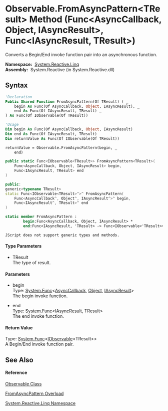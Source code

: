 # Observable.FromAsyncPattern\<TResult\> Method (Func\<AsyncCallback, Object, IAsyncResult\>, Func\<IAsyncResult, TResult\>)

Converts a Begin/End invoke function pair into an asynchronous function.

**Namespace:**  [System.Reactive.Linq](System.Reactive.Linq\System.Reactive.Linq.md)  
**Assembly:**  System.Reactive (in System.Reactive.dll)

## Syntax

```vb
'Declaration
Public Shared Function FromAsyncPattern(Of TResult) ( _
    begin As Func(Of AsyncCallback, Object, IAsyncResult), _
    end As Func(Of IAsyncResult, TResult) _
) As Func(Of IObservable(Of TResult))
```

```vb
'Usage
Dim begin As Func(Of AsyncCallback, Object, IAsyncResult)
Dim end As Func(Of IAsyncResult, TResult)
Dim returnValue As Func(Of IObservable(Of TResult))

returnValue = Observable.FromAsyncPattern(begin, _
    end)
```

```csharp
public static Func<IObservable<TResult>> FromAsyncPattern<TResult>(
    Func<AsyncCallback, Object, IAsyncResult> begin,
    Func<IAsyncResult, TResult> end
)
```

```c++
public:
generic<typename TResult>
static Func<IObservable<TResult>^>^ FromAsyncPattern(
    Func<AsyncCallback^, Object^, IAsyncResult^>^ begin, 
    Func<IAsyncResult^, TResult>^ end
)
```

```fsharp
static member FromAsyncPattern : 
        begin:Func<AsyncCallback, Object, IAsyncResult> * 
        end:Func<IAsyncResult, 'TResult> -> Func<IObservable<'TResult>> 
```

```jscript
JScript does not support generic types and methods.
```

#### Type Parameters

- TResult  
  The type of result.

#### Parameters

- begin  
  Type: [System.Func](https://msdn.microsoft.com/en-us/library/Bb534647)\<[AsyncCallback](https://msdn.microsoft.com/en-us/library/ckbe7yh5), [Object](https://msdn.microsoft.com/en-us/library/e5kfa45b), [IAsyncResult](https://msdn.microsoft.com/en-us/library/ft8a6455)\>  
  The begin invoke function.

- end  
  Type: [System.Func](https://msdn.microsoft.com/en-us/library/Bb549151)\<[IAsyncResult](https://msdn.microsoft.com/en-us/library/ft8a6455), TResult\>  
  The end invoke function.

#### Return Value

Type: [System.Func](https://msdn.microsoft.com/en-us/library/Bb534960)\<[IObservable](https://msdn.microsoft.com/en-us/library/Dd990377)\<TResult\>\>  
A Begin/End invoke function pair.

## See Also

#### Reference

[Observable Class](Observable\Observable.md)

[FromAsyncPattern Overload](FromAsyncPattern\Observable.FromAsyncPattern.md)

[System.Reactive.Linq Namespace](System.Reactive.Linq\System.Reactive.Linq.md)







